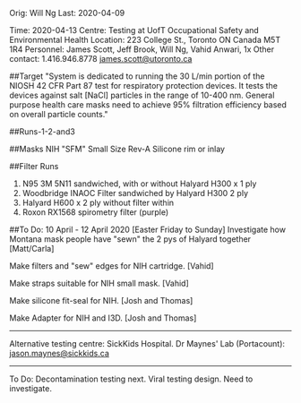 Orig: Will Ng
Last: 2020-04-09

Time: 2020-04-13
Centre: Testing at UofT Occupational Safety and Environmental Health
Location: 223 College St., Toronto ON Canada M5T 1R4
Personnel: James Scott, Jeff Brook, Will Ng, Vahid Anwari, 1x Other
contact: 1.416.946.8778 james.scott@utoronto.ca

##Target
"System is dedicated to running the 30 L/min portion of the NIOSH 42 CFR Part 87 test for 
respiratory protection devices. It tests the devices against salt [NaCl] particles in the 
range of 10-400 nm. General purpose health care masks need to achieve 95% filtration efficiency 
based on overall particle counts." 

##Runs-1-2-and3

##Masks
NIH "SFM" Small Size Rev-A
Silicone rim or inlay

##Filter Runs 
1. N95 3M 5N11 sandwiched, with or without Halyard H300 x 1 ply
2. Woodbridge INAOC Filter sandwiched by Halyard H300 2 ply
3. Halyard H600 x 2 ply without filter within
4. Roxon RX1568 spirometry filter (purple)

##To Do: 10 April - 12 April 2020 [Easter Friday to Sunday]
Investigate how Montana mask people have "sewn" the 2 pys of Halyard together [Matt/Carla]

Make filters and "sew" edges for NIH cartridge. [Vahid]

Make straps suitable for NIH small mask. [Vahid]

Make silicone fit-seal for NIH. [Josh and Thomas]

Make Adapter for NIH and I3D. [Josh and Thomas]

___

Alternative testing centre: SickKids Hospital. Dr Maynes' Lab (Portacount): jason.maynes@sickkids.ca

___

To Do: Decontamination testing next. Viral testing design. Need to investigate.

